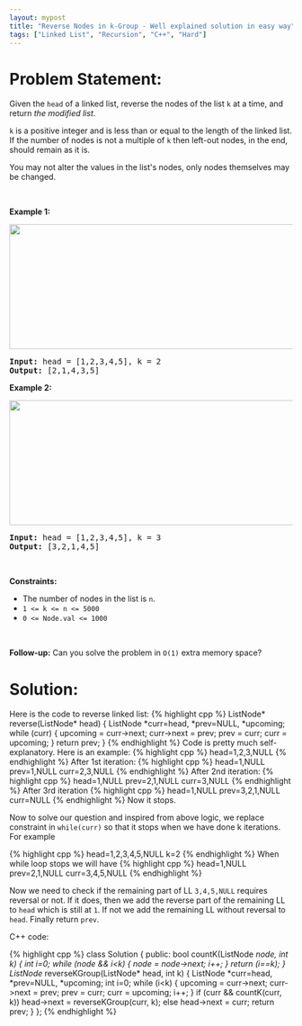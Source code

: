 ```yaml
---
layout: mypost
title: "Reverse Nodes in k-Group - Well explained solution in easy way"
tags: ["Linked List", "Recursion", "C++", "Hard"]
---
```

# Problem Statement:
<p>Given the <code>head</code> of a linked list, reverse the nodes of the list <code>k</code> at a time, and return <em>the modified list</em>.</p>

<p><code>k</code> is a positive integer and is less than or equal to the length of the linked list. If the number of nodes is not a multiple of <code>k</code> then left-out nodes, in the end, should remain as it is.</p>

<p>You may not alter the values in the list&#39;s nodes, only nodes themselves may be changed.</p>

<p>&nbsp;</p>
<p><strong class="example">Example 1:</strong></p>
<img alt="" src="https://assets.leetcode.com/uploads/2020/10/03/reverse_ex1.jpg" style="width: 542px; height: 222px;" />
<pre>
<strong>Input:</strong> head = [1,2,3,4,5], k = 2
<strong>Output:</strong> [2,1,4,3,5]
</pre>

<p><strong class="example">Example 2:</strong></p>
<img alt="" src="https://assets.leetcode.com/uploads/2020/10/03/reverse_ex2.jpg" style="width: 542px; height: 222px;" />
<pre>
<strong>Input:</strong> head = [1,2,3,4,5], k = 3
<strong>Output:</strong> [3,2,1,4,5]
</pre>

<p>&nbsp;</p>
<p><strong>Constraints:</strong></p>

<ul>
	<li>The number of nodes in the list is <code>n</code>.</li>
	<li><code>1 &lt;= k &lt;= n &lt;= 5000</code></li>
	<li><code>0 &lt;= Node.val &lt;= 1000</code></li>
</ul>

<p>&nbsp;</p>
<p><strong>Follow-up:</strong> Can you solve the problem in <code>O(1)</code> extra memory space?</p>

# Solution:
Here is the code to reverse linked list:
 {% highlight cpp %} 
ListNode* reverse(ListNode* head) 
{
	ListNode *curr=head, *prev=NULL, *upcoming;
	while (curr)
	{
		upcoming = curr->next;
		curr->next = prev;
		prev = curr;
		curr = upcoming;
	}
	return prev;
}
 {% endhighlight %}
Code is pretty much self-explanatory. Here is an example:
 {% highlight cpp %} 
head=1,2,3,NULL
 {% endhighlight %}
After 1st iteration:
 {% highlight cpp %} 
head=1,NULL
prev=1,NULL
curr=2,3,NULL
 {% endhighlight %}
After 2nd iteration:
 {% highlight cpp %} 
head=1,NULL
prev=2,1,NULL
curr=3,NULL
 {% endhighlight %}
After 3rd iteration
 {% highlight cpp %} 
head=1,NULL
prev=3,2,1,NULL
curr=NULL
 {% endhighlight %}
Now it stops.

Now to solve our question and inspired from above logic, we replace constraint in `while(curr)` so that it stops when we have done k iterations. For example

 {% highlight cpp %} 
head=1,2,3,4,5,NULL
k=2
 {% endhighlight %}
When while loop stops we will have
 {% highlight cpp %} 
head=1,NULL
prev=2,1,NULL
curr=3,4,5,NULL
 {% endhighlight %}

Now we need to check if the remaining part of LL `3,4,5,NULL` requires reversal or not.
If it does, then we add the reverse part of the remaining LL to `head` which is still at `1`. If not we add the remaining LL without reversal to `head`. Finally return `prev`.

C++ code:

 {% highlight cpp %} 
class Solution {
public:
    bool countK(ListNode *node, int k)
    {
        int i=0;
        while (node && i<k)
        {
            node = node->next;
            i++;
        }
        return (i==k);
    }
    ListNode* reverseKGroup(ListNode* head, int k) 
    {
        ListNode *curr=head, *prev=NULL, *upcoming;
        int i=0;
        while (i<k)
        {
            upcoming = curr->next;
            curr->next = prev;
            prev = curr;
            curr = upcoming;
            i++;
        }
        if (curr && countK(curr, k))
            head->next = reverseKGroup(curr, k);
        else
            head->next = curr;
        return prev;
    }
};
 {% endhighlight %}